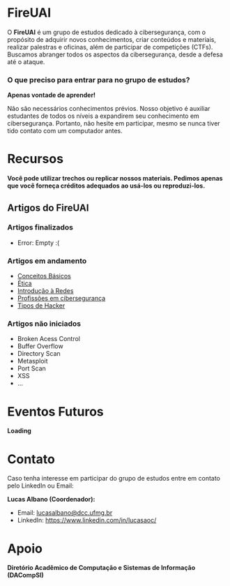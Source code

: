 # FireUAI
O **FireUAI** é um grupo de estudos dedicado à cibersegurança, com o propósito de adquirir novos conhecimentos, criar conteúdos e materiais, realizar palestras e oficinas, além de participar de competições (CTFs). Buscamos abranger todos os aspectos da cibersegurança, desde a defesa até o ataque.

### O que preciso para entrar para no grupo de estudos?

**Apenas vontade de aprender!** 

Não são necessários conhecimentos prévios. Nosso objetivo é auxiliar estudantes de todos os níveis a expandirem seu conhecimento em cibersegurança. Portanto, não hesite em participar, mesmo se nunca tiver tido contato com um computador antes.

# Recursos

**Você pode utilizar trechos ou replicar nossos materiais. Pedimos apenas que você forneça créditos adequados ao usá-los ou reproduzi-los.**
## Artigos do FireUAI

### Artigos finalizados
- Error: Empty :(

### Artigos em andamento
- [Conceitos Básicos](./Conceitos%20Básicos.md)
- [Ética](./Ética.md)
- [Introdução à Redes](./Introdução%20à%20Redes.md)
- [Profissões em cibersegurança](./Profissões%20em%20cibersegurança.md)
- [Tipos de Hacker](./Tipos%20de%20Hacker.md)

### Artigos não iniciados
- Broken Acess Control
- Buffer Overflow
- Directory Scan
- Metasploit
- Port Scan
- XSS
- ...

# Eventos Futuros
**Loading**

# Contato
Caso tenha interesse em participar do grupo de estudos entre em contato pelo LinkedIn ou Email:

**Lucas Albano (Coordenador):** 
- Email: lucasalbano@dcc.ufmg.br
- LinkedIn: https://www.linkedin.com/in/lucasaoc/

# Apoio
**Diretório Acadêmico de Computação e Sistemas de Informação (DACompSI)**
